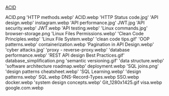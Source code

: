 
[ACID](./ACID.webp)

ACID.png
'HTTP methods.webp'
ACID.webp
'HTTP Status code.jpg'
'API design.webp'
instagram.webp
'API performance.jpg'
JWT.jpg
'API security.webp'
JWT.webp
'API testing.webp'
'Linux commands.jpg'
browser-storage.png
'Linux Files Permissions.webp'
'Clean Code Principles.webp'
'Linux File System.webp'
'clean code tips.gif'
'OOP patterns.webp'
containerization.webp
'Pagination in API Design.webp'
'cyber attacks.jpg'
'proxy - reverse-proxy.webp'
'database performance.webp'
'REST API design Best Practices.gif'
database_simplification.png
'semantic versioning.gif'
'data structure.webp'
'software architecture roadmap.webp'
deployment.webp
'SQL joins.png'
'design patterns cheatsheet.webp'
'SQL Learning.webp'
'design patterns.webp'
SQL.webp
DNS-Record-Types.webp
SSO.webp
docker.webp
'system design concepts.webp'
Git_1280x1425.gif
visa.webp
google.com.webp
